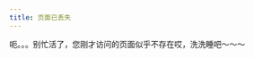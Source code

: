 ```yaml
---
title: 页面已丢失
---
```


呃。。。别忙活了，您刚才访问的页面似乎不存在哎，洗洗睡吧～～～

<script>
window.setTimeout(function(){ window.location = "https://blog.mythsman.com"; },1000);
</script>
